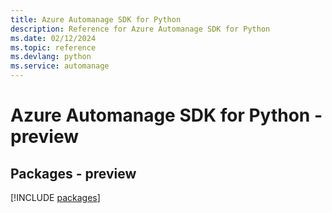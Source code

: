 ```yaml
---
title: Azure Automanage SDK for Python
description: Reference for Azure Automanage SDK for Python
ms.date: 02/12/2024
ms.topic: reference
ms.devlang: python
ms.service: automanage
---
```

# Azure Automanage SDK for Python - preview
## Packages - preview
[!INCLUDE [packages](automanage-index.md)]